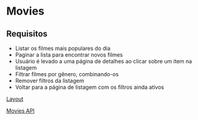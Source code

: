 # Movies

## Requisitos

- Listar os filmes mais populares do dia
- Paginar a lista para encontrar novos filmes
- Usuário é levado a uma página de detalhes ao clicar sobre um item na listagem
- Filtrar filmes por gênero, combinando-os
- Remover filtros da listagem
- Voltar para a página de listagem com os filtros ainda ativos

[Layout](https://www.figma.com/file/rM7WPqhLY9ObnGzSCeWLxB/Teste-Front-End)

[Movies API](https://developers.themoviedb.org/3/getting-started/introduction)
